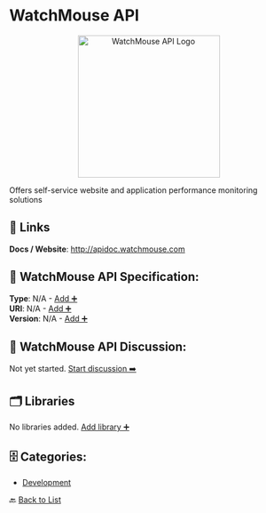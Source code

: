 # WatchMouse API
<p align="center">
    <img width="256" src="https://raw.githubusercontent.com/apis-list/apis-list/main/apis/watchmouse-api/logo_256x256.png" alt="WatchMouse API Logo"/>
</p>
Offers self-service website and application performance monitoring solutions

##  🔗 Links
**Docs / Website**: http://apidoc.watchmouse.com

## 🧬 WatchMouse API Specification:
**Type**: N/A - [Add ➕](https://github.com/apis-list/apis-list/edit/main/apis.yaml#L21597)  
**URI**: N/A - [Add ➕](https://github.com/apis-list/apis-list/edit/main/apis.yaml#L21597)  
**Version**: N/A - [Add ➕](https://github.com/apis-list/apis-list/edit/main/apis.yaml#L21597)

## 💬 WatchMouse API Discussion:
Not yet started. [Start discussion ➡️](https://github.com/apis-list/apis-list/discussions/new)

## 🗂️ Libraries

No libraries added. [Add library ➕](https://github.com/apis-list/apis-list/edit/main/apis.yaml#L21597)    


## 🗄️ Categories:
- [Development](https://github.com/apis-list/apis-list#development-)

🔙  [Back to List](https://github.com/apis-list/apis-list)
